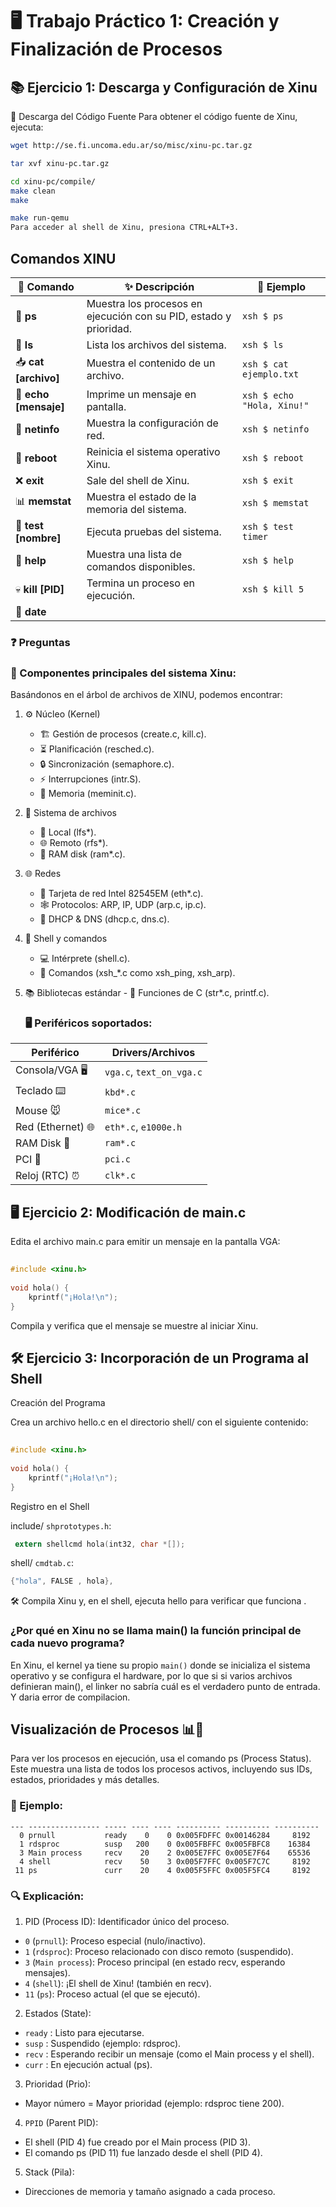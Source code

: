 # 🖥️ Trabajo Práctico 1: Creación y Finalización de Procesos
## 📚 Ejercicio 1: Descarga y Configuración de Xinu
🔽 Descarga del Código Fuente
Para obtener el código fuente de Xinu, ejecuta:

```bash  
wget http://se.fi.uncoma.edu.ar/so/misc/xinu-pc.tar.gz  
```

``` bash  
tar xvf xinu-pc.tar.gz  
```
``` bash
cd xinu-pc/compile/  
make clean  
make  
```  
``` bash 
make run-qemu  
Para acceder al shell de Xinu, presiona CTRL+ALT+3.
```

## Comandos XINU
| 🔹 **Comando** | ✨ **Descripción** | 📌 **Ejemplo** |
|--------------|------------------|---------------|
| 📜 **ps** | Muestra los procesos en ejecución con su PID, estado y prioridad. | `xsh $ ps` |
| 📂 **ls** | Lista los archivos del sistema. | `xsh $ ls` |
| 📥 **cat [archivo]** | Muestra el contenido de un archivo. | `xsh $ cat ejemplo.txt` |
| 🏃 **echo [mensaje]** | Imprime un mensaje en pantalla. | `xsh $ echo "Hola, Xinu!"` |
| 📡 **netinfo** | Muestra la configuración de red. | `xsh $ netinfo` |
| 🔄 **reboot** | Reinicia el sistema operativo Xinu. | `xsh $ reboot` |
| ❌ **exit** | Sale del shell de Xinu. | `xsh $ exit` |
| 📊 **memstat** | Muestra el estado de la memoria del sistema. | `xsh $ memstat` |
| 🧪 **test [nombre]** | Ejecuta pruebas del sistema. | `xsh $ test timer` |
| 📖 **help** | Muestra una lista de comandos disponibles. | `xsh $ help` |
| 💀 **kill [PID]** | Termina un proceso en ejecución. | `xsh $ kill 5` |
| 📅 **date**


### ❓ Preguntas
### 🔧 Componentes principales del sistema Xinu:
Basándonos en el árbol de archivos de XINU, podemos encontrar:

1.  ⚙️ Núcleo (Kernel)

    -  🏗️ Gestión de procesos (create.c, kill.c).
    -  ⏳ Planificación (resched.c).
    - 🔒 Sincronización (semaphore.c).
    - ⚡ Interrupciones (intr.S).
    - 🧠 Memoria (meminit.c).
2. 📂 Sistema de archivos

    - 💾 Local (lfs*).
    - 🌐 Remoto (rfs*).
    - 🚀 RAM disk (ram*.c).
3. 🌐 Redes

    - 📶 Tarjeta de red Intel 82545EM (eth*.c).
    - 🕸️ Protocolos: ARP, IP, UDP (arp.c, ip.c).
    - 📡 DHCP & DNS (dhcp.c, dns.c).
4.  🐚 Shell y comandos

    - 💻 Intérprete (shell.c).
    - 📜 Comandos (xsh_*.c como xsh_ping, xsh_arp).
  5. 📚 Bibliotecas estándar
    - 📝 Funciones de C (str*.c, printf.c).

     ### 🖥️ Periféricos soportados:

| Periférico          | Drivers/Archivos        |
|--------------------|-----------------------|
| Consola/VGA 🖥️    | `vga.c`, `text_on_vga.c` |
| Teclado ⌨️        | `kbd*.c`               |
| Mouse 🐭          | `mice*.c`              |
| Red (Ethernet) 🌐 | `eth*.c`, `e1000e.h`   |
| RAM Disk 💾       | `ram*.c`               |
| PCI 🔌           | `pci.c`                |
| Reloj (RTC) ⏰    | `clk*.c`               |


## 🖥️ Ejercicio 2: Modificación de main.c
Edita el archivo main.c para emitir un mensaje en la pantalla VGA:

``` c  
  
#include <xinu.h>  
  
void hola() {  
    kprintf("¡Hola!\n");   
}
``` 
Compila y verifica que el mensaje se muestre al iniciar Xinu.  
  
## 🛠️ Ejercicio 3: Incorporación de un Programa al Shell  
Creación del Programa 

Crea un archivo hello.c en el directorio shell/ con el siguiente contenido:

``` c
  
#include <xinu.h>  
  
void hola() {  
    kprintf("¡Hola!\n");   
}
```

Registro en el Shell

include/ `shprototypes.h`: 

``` c
 extern shellcmd hola(int32, char *[]);
```
shell/ `cmdtab.c`:  
  
```c
{"hola", FALSE , hola},
```   

 🛠️ Compila Xinu y, en el shell, ejecuta hello para verificar que funciona .

### ¿Por qué en Xinu no se llama main() la función principal de cada nuevo programa?

En Xinu, el kernel ya tiene su propio `main()` donde se inicializa el sistema operativo y  se configura el hardware, por lo que si si varios archivos definieran main(), el linker no sabría cuál es el verdadero punto de entrada. Y daria error de compilacion.

## Visualización de Procesos 📊👀
Para ver los procesos en ejecución, usa el comando ps (Process Status). Este muestra una lista de todos los procesos activos, incluyendo sus IDs, estados, prioridades y más detalles.

### 🔹 Ejemplo:

``` Pid Name             State Prio Ppid Stack Base Stack Ptr  Stack Size
--- ---------------- ----- ---- ---- ---------- ---------- ----------
  0 prnull           ready    0    0 0x005FDFFC 0x00146284     8192
  1 rdsproc          susp   200    0 0x005FBFFC 0x005FBFC8    16384
  3 Main process     recv    20    2 0x005E7FFC 0x005E7F64    65536
  4 shell            recv    50    3 0x005F7FFC 0x005F7C7C     8192
 11 ps               curr    20    4 0x005F5FFC 0x005F5FC4     8192
```
### 🔍 Explicación:
1. PID (Process ID): Identificador único del proceso.

 - `0` (`prnull`): Proceso especial (nulo/inactivo).
- `1` (`rdsproc`): Proceso relacionado con disco remoto (suspendido).
- `3` (`Main process`): Proceso principal (en estado recv, esperando mensajes).
- `4` (`shell`): ¡El shell de Xinu! (también en recv).
 - `11` (`ps`): Proceso actual (el que se ejecutó).
2. Estados (State):

- `ready` : Listo para ejecutarse.
- `susp` : Suspendido (ejemplo: rdsproc).
- `recv` : Esperando recibir un mensaje (como el Main process y el shell).
- `curr` : En ejecución actual (ps).
3. Prioridad (Prio):

- Mayor número = Mayor prioridad (ejemplo: rdsproc tiene 200).
4. `PPID` (Parent PID):

- El shell (PID 4) fue creado por el Main process (PID 3).
- El comando ps (PID 11) fue lanzado desde el shell (PID 4).
5. Stack (Pila):

- Direcciones de memoria y tamaño asignado a cada proceso.

  

